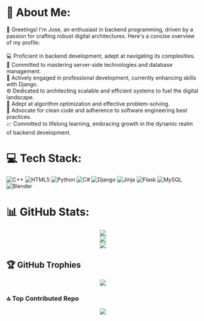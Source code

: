 
# 💫 About Me:
🌟 Greetings! I'm Jose, an enthusiast in backend programming, driven by a passion for crafting robust digital architectures. Here's a concise overview of my profile:<br><br>💻 Proficient in backend development, adept at navigating its complexities.<br>🎯 Committed to mastering server-side technologies and database management.<br>🌱 Actively engaged in professional development, currently enhancing skills with Django.<br>⚙️ Dedicated to architecting scalable and efficient systems to fuel the digital landscape.<br>🧠 Adept at algorithm optimization and effective problem-solving.<br>🧹 Advocate for clean code and adherence to software engineering best practices.<br>📈 Committed to lifelong learning, embracing growth in the dynamic realm of backend development.


# 💻 Tech Stack:
![C++](https://img.shields.io/badge/c++-%2300599C.svg?style=for-the-badge&logo=c%2B%2B&logoColor=white) ![HTML5](https://img.shields.io/badge/html5-%23E34F26.svg?style=for-the-badge&logo=html5&logoColor=white) ![Python](https://img.shields.io/badge/python-3670A0?style=for-the-badge&logo=python&logoColor=ffdd54) ![C#](https://img.shields.io/badge/c%23-%23239120.svg?style=for-the-badge&logo=csharp&logoColor=white) ![Django](https://img.shields.io/badge/django-%23092E20.svg?style=for-the-badge&logo=django&logoColor=white) ![Jinja](https://img.shields.io/badge/jinja-white.svg?style=for-the-badge&logo=jinja&logoColor=black) ![Flask](https://img.shields.io/badge/flask-%23000.svg?style=for-the-badge&logo=flask&logoColor=white) ![MySQL](https://img.shields.io/badge/mysql-%2300000f.svg?style=for-the-badge&logo=mysql&logoColor=white) ![Blender](https://img.shields.io/badge/blender-%23F5792A.svg?style=for-the-badge&logo=blender&logoColor=white)

# 📊 GitHub Stats:
<div align="center">
  <img src="https://github-readme-stats.vercel.app/api?username=Jose05Code&theme=tokyonight&hide_border=false&include_all_commits=false&count_private=false"/><br/>
  <img src="https://github-readme-streak-stats.herokuapp.com/?user=Jose05Code&theme=tokyonight&hide_border=false"/><br/>
  <img src="https://github-readme-stats.vercel.app/api/top-langs/?username=Jose05Code&theme=tokyonight&hide_border=false&include_all_commits=false&count_private=false&layout=compact"/>
</div>

## 🏆 GitHub Trophies
<div align="center">
  <img src="https://github-profile-trophy.vercel.app/?username=Jose05Code&theme=radical&no-frame=true&no-bg=false&margin-w=4"/>
</div>

### 🔝 Top Contributed Repo
<div align="center">
  <img src="https://github-contributor-stats.vercel.app/api?username=Jose05Code&limit=5&theme=dark&combine_all_yearly_contributions=true"/>
</div>
